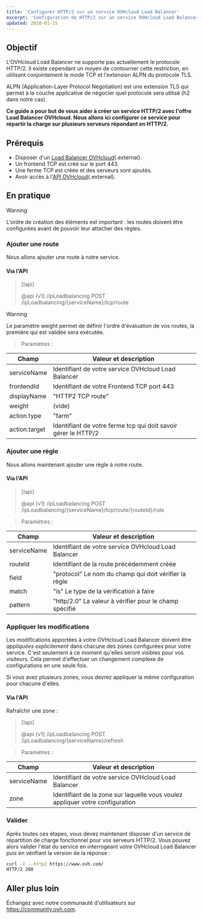 ```yaml
---
title: 'Configurer HTTP/2 sur un service OVHcloud Load Balancer'
excerpt: 'Configuration de HTTP/2 sur un service OVHcloud Load Balancer'
updated: 2018-01-15
---
```


## Objectif

L'OVHcloud Load Balancer ne supporte pas actuellement le protocole HTTP/2. Il existe cependant un moyen de contourner cette restriction, en utilisant conjointement le mode TCP et l'extension ALPN du protocole TLS.

ALPN (Application-Layer Protocol Negotiation) est une extension TLS qui permet à la couche applicative de négocier quel protocole sera utilisé (h2 dans notre cas).

**Ce guide a pour but de vous aider à créer un service HTTP/2 avec l'offre Load Balancer OVHcloud. Nous allons ici configurer ce service pour répartir la charge sur plusieurs serveurs répondant en HTTP/2.**

## Prérequis

- Disposer d'un [Load Balancer OVHcloud](https://www.ovh.com/ca/fr/solutions/load-balancer/){.external}.
- Un frontend TCP est créé sur le port 443.
- Une ferme TCP est créée et des serveurs sont ajoutés.
- Avoir accès à l'[API OVHcloud](https://ca.api.ovh.com/){.external}.

## En pratique

> [!warning]
>
> L'ordre de création des éléments est important : les routes doivent être configurées avant de pouvoir leur attacher des règles.
> 

### Ajouter une route

Nous allons ajouter une route à notre service.

#### Via l'API

> [!api]
>
> @api {v1} /ipLoadbalancing POST /ipLoadbalancing/{serviceName}/tcp/route
> 

> [!warning]
>
> Le paramètre weight permet de définir l'ordre d'évaluation de vos routes, la première qui est validée sera exécutée.
> 

> Paramètres :

|Champ|Valeur et description|
|---|---|
|serviceName|Identifiant de votre service OVHcloud Load Balancer|
|frontendId|Identifiant de votre Frontend TCP port 443|
|displayName|"HTTP2 TCP route"|
|weight|(vide)|
|action.type|"farm"|
|action.target|Identifiant de votre ferme tcp qui doit savoir gérer le HTTP/2|

### Ajouter une règle

Nous allons maintenant ajouter une règle à notre route.

#### Via l'API

> [!api]
>
> @api {v1} /ipLoadbalancing POST /ipLoadbalancing/{serviceName}/tcp/route/{routeId}/rule
> 

> Paramètres :

|Champ|Valeur et description|
|---|---|
|serviceName|Identifiant de votre service OVHcloud Load Balancer|
|routeId|Identifiant de la route précédemment créée|
|field|"protocol" Le nom du champ qui doit vérifier la règle|
|match|"is" Le type de la vérification à faire|
|pattern|"http/2.0" La valeur à vérifier pour le champ spécifié|

### Appliquer les modifications

Les modifications apportées à votre OVHcloud Load Balancer doivent être *appliquées explicitement* dans chacune des zones configurées pour votre service. C'est seulement à ce moment qu'elles seront visibles pour vos visiteurs. Cela permet d'effectuer un changement complexe de configurations en une seule fois.

Si vous avez plusieurs zones, vous devrez appliquer la même configuration pour chacune d'elles.

#### Via l'API

Rafraîchir une zone :

> [!api]
>
> @api {v1} /ipLoadbalancing POST /ipLoadbalancing/{serviceName}/refresh
> 

> Paramètres :

|Champ|Valeur et description|
|---|---|
|serviceName|Identifiant de votre service OVHcloud Load Balancer|
|zone|Identifiant de la zone sur laquelle vous voulez appliquer votre configuration|

### Valider

Après toutes ces étapes, vous devez maintenant disposer d'un service de répartition de charge fonctionnel pour vos serveurs HTTP/2. Vous pouvez alors valider l'état du service en interrogeant votre OVHcloud Load Balancer puis en vérifiant la version de la réponse :

```bash
curl -I --http2 https://www.ovh.com/
HTTP/2 200
```

## Aller plus loin

Échangez avec notre communauté d'utilisateurs sur <https://community.ovh.com>.
